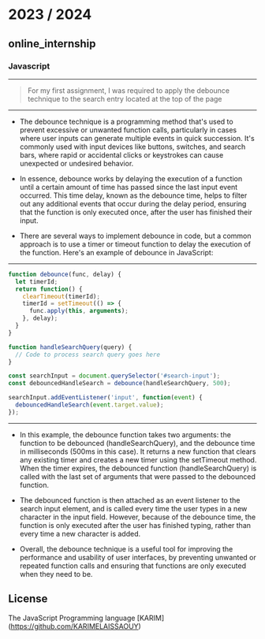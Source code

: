 # 2023 / 2024
## online_internship
### Javascript 
---
> For my first assignment, I was required to apply the debounce technique to the search entry located at the top of the page

---
* The debounce technique is a programming method that's used to prevent excessive or unwanted function calls, particularly in cases where user inputs can generate multiple events in quick succession. It's commonly used with input devices like buttons, switches, and search bars, where rapid or accidental clicks or keystrokes can cause unexpected or undesired behavior.

* In essence, debounce works by delaying the execution of a function until a certain amount of time has passed since the last input event occurred. This time delay, known as the debounce time, helps to filter out any additional events that occur during the delay period, ensuring that the function is only executed once, after the user has finished their input.

* There are several ways to implement debounce in code, but a common approach is to use a timer or timeout function to delay the execution of the function. Here's an example of debounce in JavaScript:

***


```js
function debounce(func, delay) {
  let timerId;
  return function() {
    clearTimeout(timerId);
    timerId = setTimeout(() => {
      func.apply(this, arguments);
    }, delay);
  }
}

function handleSearchQuery(query) {
  // Code to process search query goes here
}

const searchInput = document.querySelector('#search-input');
const debouncedHandleSearch = debounce(handleSearchQuery, 500);

searchInput.addEventListener('input', function(event) {
  debouncedHandleSearch(event.target.value);
});
```
***

- In this example, the debounce function takes two arguments: the function to be debounced (handleSearchQuery), and the debounce time in milliseconds (500ms in this case). It returns a new function that clears any existing timer and creates a new timer using the setTimeout method. When the timer expires, the debounced function (handleSearchQuery) is called with the last set of arguments that were passed to the debounced function.

- The debounced function is then attached as an event listener to the search input element, and is called every time the user types in a new character in the input field. However, because of the debounce time, the function is only executed after the user has finished typing, rather than every time a new character is added.

- Overall, the debounce technique is a useful tool for improving the performance and usability of user interfaces, by preventing unwanted or repeated function calls and ensuring that functions are only executed when they need to be.

## License

The JavaScript  Programming language
[KARIM] (https://github.com/KARIMELAISSAOUY)
